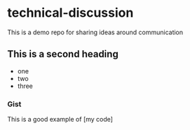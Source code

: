 # technical-discussion
This is a demo repo for sharing ideas around communication


## This is a second heading

* one
* two
* three

### Gist
This is a good example of [my code] 
